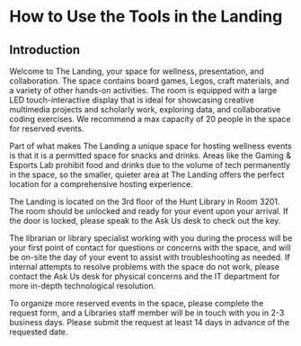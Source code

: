 # How to Use the Tools in the Landing

## Introduction
Welcome to The Landing, your space for wellness, presentation, and collaboration. The space contains board games, Legos, craft materials, and a variety of other hands-on activities. The room is equipped with a large LED touch-interactive display that is ideal for showcasing creative multimedia projects and scholarly work, exploring data, and collaborative coding exercises. We recommend a max capacity of 20 people in the space for reserved events. 

Part of what makes The Landing a unique space for hosting wellness events is that it is a permitted space for snacks and drinks. Areas like the Gaming & Esports Lab prohibit food and drinks due to the volume of tech permanently in the space, so the smaller, quieter area at The Landing offers the perfect location for a comprehensive hosting experience.

The Landing is located on the 3rd floor of the Hunt Library in Room 3201. The room should be unlocked and ready for your event upon your arrival. If the door is locked, please speak to the Ask Us desk to check out the key. 

The librarian or library specialist working with you during the process will be your first point of contact for questions or concerns with the space, and will be on-site the day of your event to assist with troubleshooting as needed. If internal attempts to resolve problems with the space do not work, please contact the Ask Us desk for physical concerns and the IT department for more in-depth technological resolution. 

To organize more reserved events in the space, please complete the request form, and a Libraries staff member will be in touch with you in 2-3 business days. Please submit the request at least 14 days in advance of the requested date.